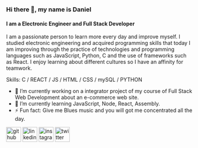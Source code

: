 ### Hi there 👋, my name is Daniel
#### I am a Electronic Engineer and Full Stack Developer

I am a passionate person to learn more every day and improve myself. I studied electronic engineering and acquired programming skills that today I am improving through the practice of technologies and programming languages ​​such as JavaScript, Python, C and the use of frameworks such as React. I enjoy learning about different cultures so I have an affinity for teamwork.

Skills: C / REACT / JS / HTML / CSS / mySQL / PYTHON

- 🔭 I’m currently working on a integrator project of my course of Full Stack Web Development about an e-commerce web site. 
- 🌱 I’m currently learning JavaScript, Node, React, Assembly. 
- ⚡ Fun fact: Give me Blues music and you will got me concentrated all the day. 


[<img src='https://cdn.jsdelivr.net/npm/simple-icons@3.0.1/icons/github.svg' alt='github' height='40'>](https://github.com/danielcorrea28)     [<img src='https://cdn.jsdelivr.net/npm/simple-icons@3.0.1/icons/linkedin.svg' alt='linkedin' height='40'>](https://www.linkedin.com/in/daniel-santiago-correa-collazos-41375020b/)     [<img src='https://cdn.jsdelivr.net/npm/simple-icons@3.0.1/icons/instagram.svg' alt='instagram' height='40'>](https://www.instagram.com/dscc2811/)     [<img src='https://cdn.jsdelivr.net/npm/simple-icons@3.0.1/icons/twitter.svg' alt='twitter' height='40'>](https://twitter.com/dscc28)  



